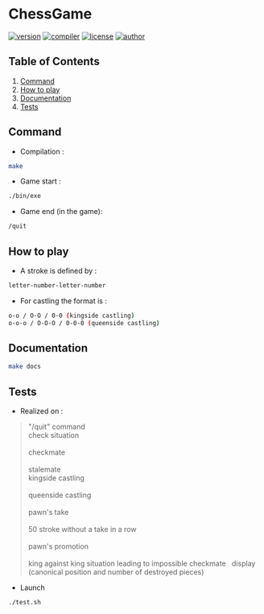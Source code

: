 # ChessGame
[![version](https://img.shields.io/badge/version-0.0.1-blue.svg)](https://github.com/EthanAndreas/ChessGame)
[![compiler](https://img.shields.io/badge/compiler-g++-red.svg)](https://github.com/EthanAndreas/ChessGame/blob/main/Makefile)
[![license](https://img.shields.io/badge/license-GPL_3.0-yellow.svg)](https://github.com/EthanAndreas/ChessGame/blob/main/LICENSE)
[![author](https://img.shields.io/badge/author-EthanAndreas-blue)](https://github.com/EthanAndreas)

## Table of Contents
1. [Command](#command)
2. [How to play](#how-to-play)
3. [Documentation](#documentation)
4. [Tests](#tests)

## Command
- Compilation :
```bash
make
```
- Game start :
```bash
./bin/exe
 ```
 - Game end (in the game):
 ```bash
/quit
 ```

## How to play
- A stroke is defined by :
```bash
letter-number-letter-number
```
- For castling the format is :
```bash
o-o / O-O / 0-0 (kingside castling)
o-o-o / O-O-O / 0-0-0 (queenside castling)
```

## Documentation
```bash
make docs
```

## Tests
- Realized on :
> "/quit" command
> &nbsp;                                             
> check situation  
> &nbsp;                                           
> checkmate   
> &nbsp;                                                
> stalemate 
> &nbsp;                                                  
> kingside castling      
> &nbsp;                                     
> queenside castling  
> &nbsp;                                        
> pawn's take   
> &nbsp;                                              
> 50 stroke without a take in a row   
> &nbsp;                        
> pawn's promotion     
> &nbsp;                                       
> king against king situation leading to impossible checkmate 
> &nbsp;
> display (canonical position and number of destroyed pieces) 
- Launch
```bash
./test.sh 
 ```
